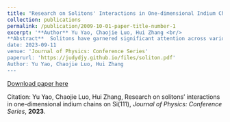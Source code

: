```yaml
---
title: "Research on Solitons' Interactions in One-dimensional Indium Chains on Si(111) Surfaces"
collection: publications
permalink: /publication/2009-10-01-paper-title-number-1
excerpt: '**Author** Yu Yao, Chaojie Luo, Hui Zhang <br/>
**Abstract**  Solitons have garnered significant attention across various fields, yet a contentious debate persists regarding the precise structure of solitons on indium chains. Currently, multiple forms of solitons in one-dimensional atomic chains have been reported. STM provides an effective means to study the precise atomic structure of solitons, particularly their dynamics and interactions. However, limited research has been conducted on soliton interactions and soliton-chain interactions, despite their profound impact on relative soliton motions and the overall physical properties of the system. In this work, we characterized the structures of the soliton dimer and trimer, observed the displacements induced by the soliton entity, and statisticized the dynamic behaviors of soliton dimers over time evolution or temperature. To reveal the soliton mechanism, we further utilized STM to investigate the CDWs between two solitons when two monomers were encountered. Additionally, we achieved the manipulation of the monomer on the indium chain by the STM tip. Our work serves as an important approach to elucidate interactions in correlated electronic systems and advance the development of potential topological soliton computers.
date: 2023-09-11
venue: 'Journal of Physics: Conference Series'
paperurl: 'https://judydjy.github.io/files/soliton.pdf'
Author: Yu Yao, Chaojie Luo, Hui Zhang
---
```

[Download paper here](https://judydjy.github.io/files/soliton.pdf)

Citation: Yu Yao, Chaojie Luo, Hui Zhang, Research on solitons’ interactions in one-dimensional indium chains on Si(111), *Journal of Physics: Conference Series*, **2023**. 




